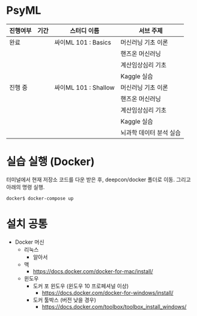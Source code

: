 # PsyML

|진행여부| 기간|스터디 이름 | 서브 주제  |
|---|---|---|---|
| 완료 |   |  싸이ML 101 : Basics | 머신러닝 기초 이론 |
|    |   |   | 핸즈온 머신러닝 |
|    |   |   | 계산임상심리 기초 |
|    |   |   | Kaggle 실습 |
| 진행 중 |   |  싸이ML 101 : Shallow | 머신러닝 기초 이론 |
|    |   |   | 핸즈온 머신러닝 |
|    |   |   | 계산임상심리 기초 |
|    |   |   | Kaggle 실습 |
|    |   |   | 뇌과학 데이터 분석 실습 |




# 실습 실행 (Docker)

터미널에서 현재 저장소 코드를 다운 받은 후, deepcon/docker 폴더로 이동. 그리고 아래의 명령 실행.
```
docker$ docker-compose up
```

# 설치 공통
* Docker 머신
  * 리눅스
    - 알아서
  * 맥
    - https://docs.docker.com/docker-for-mac/install/
  * 윈도우
    - 도커 포 윈도우 (윈도우 10 프로페셔널 이상)
      - https://docs.docker.com/docker-for-windows/install/
    - 도커 툴박스 (버전 낮을 경우)
      - https://docs.docker.com/toolbox/toolbox_install_windows/
